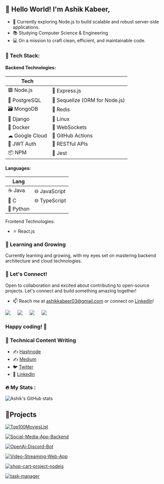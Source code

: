 ## 👋 Hello World! I'm Ashik Kabeer,

- 🚀 Currently exploring Node.js to build scalable and robust server-side applications.
- 📚 Studying Computer Science & Engineering
- 💻 On a mission to craft clean, efficient, and maintainable code.

### 🔧 Tech Stack:

#### Backend Technologies:

| Tech             |   |
| ---------------- | - |
| 🟩 Node.js        | 🚀 Express.js           |
| 🐘 PostgreSQL     | 📁 Sequelize (ORM for Node.js) |
| 🗃 MongoDB        | 🔄 Redis                |
| 🐍 Django         | 🐧 Linux                |
| 🐳 Docker         | 🚀 WebSockets           |
| ☁ Google Cloud   | 🚀 GitHub Actions       |
| 🔐 JWT Auth       | 🚀 RESTful APIs        |
| 📦 NPM            | 🧪 Jest                 |

#### Languages:

| Lang             |   |
| ---------------- | - |
| ☕ Java           | 🌐 JavaScript  |
| 🚀 C              | 🌐 TypeScript  |
| 🐍 Python         |                |

Frontend Technologies:
- ⚛ React.js

### 🌱 Learning and Growing

Currently learning and growing, with my eyes set on mastering backend architecture and cloud technologies.

### 🤝 Let's Connect!

Open to collaboration and excited about contributing to open-source projects. Let's connect and build something amazing together!

- 📫 Reach me at [ashikkabeer03@gmail.com](mailto:ashikkabeer03@gmail.com) or connect on [LinkedIn](https://www.linkedin.com/in/ashik-kabeer/)!

<a target="_blank" href="https://twitter.com/_ashikkabeer"><img src="https://img.shields.io/badge/Twitter-1DA1F2?style=for-the-badge&logo=twitter&logoColor=white"></img></a>
&emsp;
<a target="_blank" href="https://www.linkedin.com/in/ashik-kabeer/"><img src="https://img.shields.io/badge/LinkedIn-0077B5?style=for-the-badge&logo=linkedin&logoColor=white"></img></a>
&emsp;
<a target="_blank" href="https://linktr.ee/ashikkabeer"><img src="https://img.shields.io/badge/linktree-39E09B?style=for-the-badge&logo=linktree&logoColor=white"></img></a>
&emsp;
<a target="_blank" href="https://hashnode.com/@ashikkabeer"><img src="https://img.shields.io/badge/Hashnode-2962FF?style=for-the-badge&logo=hashnode&logoColor=white"></img></a>
&emsp;

### Happy coding! 🚀

### 📝 Technical Content Writing

- ✍️ [Hashnode](https://ashikkabeer.hashnode.dev/)
- ✍️ [Medium](https://medium.com/@ashikkabeer)
- 🐦 [Twitter](https://twitter.com/_ashikkabeer)
- 🔗 [LinkedIn](https://www.linkedin.com/in/ashik-kabeer)

### :fire: My Stats :

![Ashik's GitHub stats](https://github-readme-stats.vercel.app/api?username=ashikkabeer&show_icons=true&theme=dark)

## 🔧Projects

[![Top100MoviesList](https://github-readme-stats.vercel.app/api/pin/?username=ashikkabeer&repo=Top100MoviesList&theme=moltack)](https://github.com/ashikkabeer/Top100MoviesList)

[![Social-Media-App-Backend](https://github-readme-stats.vercel.app/api/pin/?username=ashikkabeer&repo=Social-Media-App-Backend&theme=moltack)](https://github.com/ashikkabeer/Social-Media-App-Backend)

[![OpenAi-Discord-Bot](https://github-readme-stats.vercel.app/api/pin/?username=ashikkabeer&repo=OpenAi-Discord-Bot&theme=moltack)](https://github.com/ashikkabeer/OpenAi-Discord-Bot) 

[![Video-Streaming-Web-App](https://github-readme-stats.vercel.app/api/pin/?username=ashikkabeer&repo=Video-Streaming-Web-App&theme=moltack)](https://github.com/ashikkabeer/Video-Streaming-Web-App)

[![shop-cart-project-nodejs](https://github-readme-stats.vercel.app/api/pin/?username=ashikkabeer&repo=shop-cart-project-nodejs&theme=moltack)](https://github.com/ashikkabeer/shop-cart-project-nodejs)

[![task-manager](https://github-readme-stats.vercel.app/api/pin/?username=ashikkabeer&repo=task-manager&theme=moltack)](https://github.com/ashikkabeer/task-manager)
